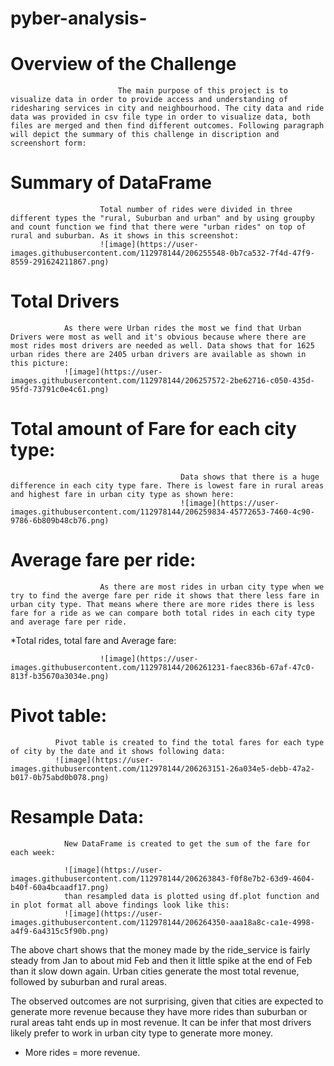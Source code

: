 # pyber-analysis-
# Overview of the Challenge 
                            The main purpose of this project is to visualize data in order to provide access and understanding of ridesharing services in city and neighbourhood. The city data and ride data was provided in csv file type in order to visualize data, both files are merged and then find different outcomes. Following paragraph will depict the summary of this challenge in discription and screenshort form:
# Summary of DataFrame 
                        Total number of rides were divided in three different types the "rural, Suburban and urban" and by using groupby and count function we find that there were "urban rides" on top of rural and suburban. As it shows in this screenshot:
                        ![image](https://user-images.githubusercontent.com/112978144/206255548-0b7ca532-7f4d-47f9-8559-291624211867.png)


# Total Drivers
                As there were Urban rides the most we find that Urban Drivers were most as well and it's obvious because where there are most rides most drivers are needed as well. Data shows that for 1625 urban rides there are 2405 urban drivers are available as shown in this picture:
                ![image](https://user-images.githubusercontent.com/112978144/206257572-2be62716-c050-435d-95fd-73791c0e4c61.png)
                
                
                

# Total amount of Fare for each city type:
                                          Data shows that there is a huge difference in each city type fare. There is lowest fare in rural areas and highest fare in urban city type as shown here:
                                          ![image](https://user-images.githubusercontent.com/112978144/206259834-45772653-7460-4c90-9786-6b809b48cb76.png)
                                          
                                          
                                          
# Average fare per ride: 
                        As there are most rides in urban city type when we try to find the averge fare per ride it shows that there less fare in urban city type. That means where there are more rides there is less fare for a ride as we can compare both total rides in each city type and average fare per ride. 
  *Total rides, total fare and Average fare:
  
                        ![image](https://user-images.githubusercontent.com/112978144/206261231-faec836b-67af-47c0-813f-b35670a3034e.png)
# Pivot table:
              Pivot table is created to find the total fares for each type of city by the date and it shows following data:
              ![image](https://user-images.githubusercontent.com/112978144/206263151-26a034e5-debb-47a2-b017-0b75abd0b078.png)

# Resample Data: 
                New DataFrame is created to get the sum of the fare for each week:
                
                ![image](https://user-images.githubusercontent.com/112978144/206263843-f0f8e7b2-63d9-4604-b40f-60a4bcaadf17.png)
                than resampled data is plotted using df.plot function and in plot format all above findings look like this:
                ![image](https://user-images.githubusercontent.com/112978144/206264350-aaa18a8c-ca1e-4998-a4f9-6a4315c5f90b.png)
                
                
                
The above chart shows that the money made by the ride_service is fairly steady from Jan to about mid Feb and then it little spike at the end of Feb than it slow down again. Urban cities generate the most total revenue, followed by suburban and rural areas. 

The observed outcomes are not surprising, given that cities are expected to generate more revenue because they have more rides than suburban or rural areas taht ends up in most revenue. It can be infer that most drivers likely prefer to work in urban city type to generate more money. 
* More rides = more revenue.

                
                


                        


